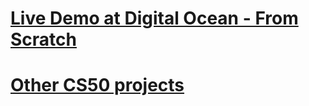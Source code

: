 # <a href="http://164.90.244.239:8000/"> Live Demo at Digital Ocean - From Scratch</a>

# <a href="https://github.com/rodrigoisonline/CS50-WebApps"> Other CS50 projects</a>
